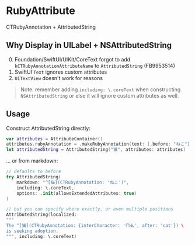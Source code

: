 # RubyAttribute

CTRubyAnnotation + AttributedString

## Why Display in UILabel + NSAttributedString

0. Foundation/SwiftUI/UIKit/CoreText forgot to add `kCTRubyAnnotationAttributeName` to `AttributedString` (FB9953514)
1. SwiftUI `Text` ignores custom attributes
2. `UITextView` doesn't work for reasons

> Note: remember adding `including: \.coreText` when constructing `NSAttributedString` or else it will ignore custom attributes as well.

## Usage

Construct AttributedString directly:

```swift
var attributes = AttributeContainer()
attributes.rubyAnnotation = .makeRubyAnnotation(text: [.before: "ねこ"])
let attributedString = AttributedString("猫", attributes: attributes)
```

... or from markdown:

```swift
// defaults to before
try AttributedString(
    markdown: "^[猫](CTRubyAnnotation: 'ねこ')",
    including: \.coreText,
    options: .init(allowsExtendedAttributes: true)
)

// but you can specify where exactly, or even multiple positions
AttributedString(localized:
"""
The ^[猫](CTRubyAnnotation: {interCharacter: 'ㄇㄠ', after: 'cat'}) \
is seeking adoption.
""", including: \.coreText)
```
